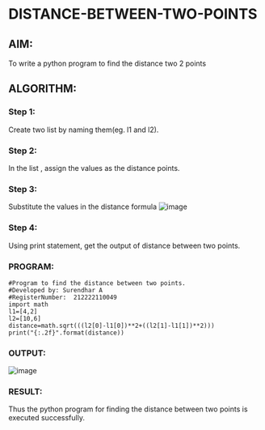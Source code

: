 # DISTANCE-BETWEEN-TWO-POINTS

## AIM:
To write a python program to find the distance two 2 points
## ALGORITHM:
### Step 1: 
Create two list by naming them(eg. l1 and l2).
### Step 2: 
In the list , assign the values as the distance points.
### Step 3: 
Substitute the values in the distance formula  ![image](https://user-images.githubusercontent.com/118352907/230833845-6424f179-3249-4d2b-b8a6-3884e9a7aa38.png)
### Step 4: 
Using print statement, get the output of distance between two points.
### PROGRAM:
```
#Program to find the distance between two points.
#Developed by: Surendhar A
#RegisterNumber:  212222110049
import math
l1=[4,2]
l2=[10,6]
distance=math.sqrt(((l2[0]-l1[0])**2+((l2[1]-l1[1])**2)))
print("{:.2f}".format(distance))
```
### OUTPUT:
![image](https://user-images.githubusercontent.com/118352907/226234025-529667f4-65d2-46de-86f1-1875d1ba349d.png)

### RESULT:
Thus the python program for finding the distance between two points is executed successfully.
